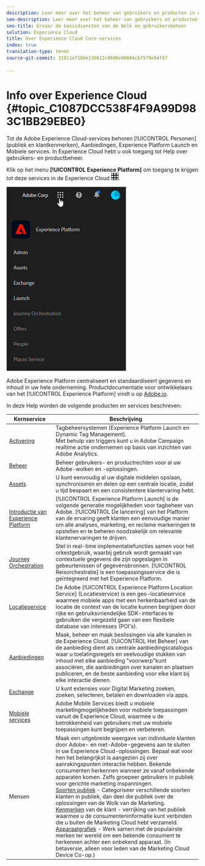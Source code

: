 ```yaml
---
description: Leer meer over het beheer van gebruikers en producten in Adobe Experience Cloud, Personen (publiek en klantkenmerken), Journey Orchestration, Aanbiedingen, Plaatsen, Experience Platform Launch en Mobiele services.
seo-description: Leer meer over het beheer van gebruikers en producten in Adobe Experience Cloud, de Personen (publiek en klantkenmerken), Aanbiedingen, Experience Platform Launch en Mobiele services.
seo-title: Ervaar de basisdiensten van de Wolk en gebruikersbeheer
solution: Experience Cloud
title: Over Experience Cloud Core-services
index: true
translation-type: tm+mt
source-git-commit: 31811e718be130612c8688e80084cb7579e94f47

---
```



# Info over Experience Cloud {#topic_C1087DCC538F4F9A99D983C1BB29EBE0}

Tot de Adobe Experience Cloud-services behoren [!UICONTROL Personen] (publiek en klantkenmerken), Aanbiedingen, Experience Platform Launch en Mobiele services. In Experience Cloud hebt u ook toegang tot Help over gebruikers- en productbeheer.

Klik op het menu **[!UICONTROL Experience Platform]** om toegang te krijgen tot deze services in de Experience Cloud ![](assets/menu-icon.png).

![](assets/platform-core-services.png)

Adobe Experience Platform centraliseert en standaardiseert gegevens en inhoud in uw hele onderneming. Productdocumentatie voor ontwikkelaars van het [!UICONTROL Experience Platform] vindt u op [Adobe.io](https://www.adobe.io/apis/experienceplatform/home/services.html).

In deze Help worden de volgende producten en services beschreven:

| Kernservice | Beschrijving |
|--- |--- |
| [Activering](activation/activation.md) | Tagbeheersystemen (Experience Platform Launch en Dynamic Tag Management).<br>Met behulp van triggers kunt u in Adobe Campaign realtime actie ondernemen op basis van inzichten van Adobe Analytics. |
| [Beheer](admin-getting-started/admin-getting-started.md) | Beheer gebruikers- en productrechten voor al uw Adobe-wolken en -oplossingen. |
| [Assets](experience-cloud-assets/experience-cloud-assets.md) | U kunt eenvoudig al uw digitale middelen opslaan, synchroniseren en delen op een centrale locatie, zodat u tijd bespaart en een consistentere klantervaring hebt. |
| [Introductie van Experience Platform](https://docs.adobe.com/content/help/en/launch/using/overview.html) | [!UICONTROL Experience Platform Launch] is de volgende generatie mogelijkheden voor tagbeheer van Adobe. [!UICONTROL De lancering] van het Platform van de ervaring geeft klanten een eenvoudige manier om alle analyses, marketing, en reclame markeringen te opstellen en te beheren noodzakelijk om relevante klantenervaringen te drijven. |
| [Journey Orchestration](https://docs.adobe.com/content/help/en/journeys/using/journey-orchestration-home.html) | Stel in real-time implementatiefuncties samen voor het orkestgebruik, waarbij gebruik wordt gemaakt van contextuele gegevens die zijn opgeslagen in gebeurtenissen of gegevensbronnen. [!UICONTROL Reisorchestratie] is een toepassingsservice die is geïntegreerd met het Experience Platform. |
| [Locatieservice](https://docs.adobe.com/content/help/en/places/using/home.html) | De Adobe [!UICONTROL Experience Platform Location Service] (Locatieservice) is een geo-locatieservice waarmee mobiele apps met een herkenbaarheid van de locatie de context van de locatie kunnen begrijpen door rijke en gebruiksvriendelijke SDK-interfaces te gebruiken die vergezeld gaan van een flexibele database van interesses (POI&#39;s). |
| [Aanbiedingen](offer-management/getting-started.md) | Maak, beheer en maak beslissingen via alle kanalen in de Experience Cloud. [!UICONTROL Het Beheer] van de aanbieding dient als centrale aanbiedingscatalogus waar u toelatingsregels en veelvoudige stukken van inhoud met elke aanbieding &quot;voorwerp&quot;kunt associëren, die aanbiedingen over kanalen en plaatsen publiceren, en de beste aanbieding voor elke klant bij elke interactie dienen. |
| [Exchange](exchange.md) | U kunt extensies voor Digital Marketing zoeken, zoeken, selecteren, betalen en downloaden via apps. |
| [Mobiele services](https://docs.adobe.com/content/help/en/mobile-services/using/home.html) | Adobe Mobile Services biedt u mobiele marketingmogelijkheden voor mobiele toepassingen vanuit de Experience Cloud, waarmee u de betrokkenheid van gebruikers met uw mobiele toepassingen kunt begrijpen en verbeteren. |
| Mensen | Maak een uitgebreide weergave van individuele klanten door Adobe- en niet-Adobe-gegevens aan te sluiten in uw Experience Cloud-oplossingen. Bepaal wat voor hen het belangrijkst is aangezien zij over aanrakingspunten interactie hebben. Bekende consumenten herkennen wanneer ze vanaf onbekende apparaten komen. Zelfs groepeer gebruikers in publiek voor gerichte marketing inspanningen.<br>[Soorten publiek](audience-library/audience-library.md) - Categoriseer verschillende soorten klanten in publiek, dan deel die publiek over de oplossingen van de Wolk van de Marketing.<br>[Kenmerken](attributes/attributes.md) van de klant - verrijking van het publiek waarmee u de consumenteninformatie kunt verbinden die u buiten de Marketing Cloud hebt verzameld.<br>[Apparaatgrafiek](https://landing.adobe.com/en/na/events/summit/275658-summit-co-op.html) - Werk samen met de populairste merken ter wereld om een bekende consument te herkennen achter een onbekend apparaat. (In bètaversie, alleen voor leden van de Marketing Cloud Device Co-op.) |
